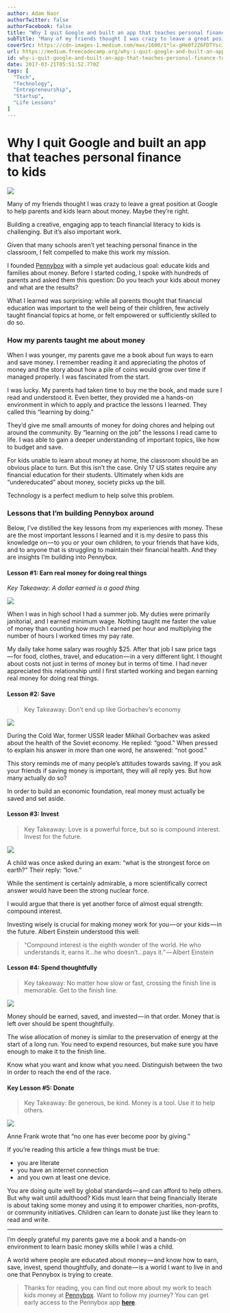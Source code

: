 ```yaml
---
author: Adam Naor
authorTwitter: false
authorFacebook: false
title: "Why I quit Google and built an app that teaches personal finance to kids"
subTitle: "Many of my friends thought I was crazy to leave a great position at Google to help parents and kids learn about money. Maybe they’re righ..."
coverSrc: https://cdn-images-1.medium.com/max/1600/1*lx-gHe0f2Z6FDTYscJbcnQ.jpeg
url: https://medium.freecodecamp.org/why-i-quit-google-and-built-an-app-that-teaches-personal-finance-to-kids-f0d125e1f07b
id: why-i-quit-google-and-built-an-app-that-teaches-personal-finance-to-kids-f0d125e1f07b
date: 2017-03-21T05:51:52.770Z
tags: [
  "Tech",
  "Technology",
  "Entrepreneurship",
  "Startup",
  "Life Lessons"
]
---
```

# Why I quit Google and built an app that teaches personal finance to kids



![](https://cdn-images-1.medium.com/max/1600/1*lx-gHe0f2Z6FDTYscJbcnQ.jpeg)



Many of my friends thought I was crazy to leave a great position at Google to help parents and kids learn about money. Maybe they’re right.

Building a creative, engaging app to teach financial literacy to kids is challenging. But it’s also important work.

Given that many schools aren’t yet teaching personal finance in the classroom, I felt compelled to make this work my mission.

I founded [Pennybox](https://pennybox.com/) with a simple yet audacious goal: educate kids and families about money. Before I started coding, I spoke with hundreds of parents and asked them this question: Do you teach your kids about money and what are the results?

What I learned was surprising: while all parents thought that financial education was important to the well being of their children, few actively taught financial topics at home, or felt empowered or sufficiently skilled to do so.

### How my parents taught me about money

When I was younger, my parents gave me a book about fun ways to earn and save money. I remember reading it and appreciating the photos of money and the story about how a pile of coins would grow over time if managed properly. I was fascinated from the start.

I was lucky. My parents had taken time to buy me the book, and made sure I read and understood it. Even better, they provided me a hands-on environment in which to apply and practice the lessons I learned. They called this “learning by doing.”

They’d give me small amounts of money for doing chores and helping out around the community. By “learning on the job” the lessons I read came to life. I was able to gain a deeper understanding of important topics, like how to budget and save.

For kids unable to learn about money at home, the classroom should be an obvious place to turn. But this isn’t the case. Only 17 US states require any financial education for their students. Ultimately when kids are “undereducated” about money, society picks up the bill.

Technology is a perfect medium to help solve this problem.

### Lessons that I’m building Pennybox around

Below, I’ve distilled the key lessons from my experiences with money. These are the most important lessons I learned and it is my desire to pass this knowledge on — to you or your own children, to your friends that have kids, and to anyone that is struggling to maintain their financial health. And they are insights I’m building into Pennybox.

#### Lesson #1: Earn real money for doing real things

_Key Takeaway: A dollar earned is a good thing_







![](https://cdn-images-1.medium.com/max/2000/0*NTYgcdufvXgjxKfZ.)







When I was in high school I had a summer job. My duties were primarily janitorial, and I earned minimum wage. Nothing taught me faster the value of money than counting how much I earned per hour and multiplying the number of hours I worked times my pay rate.

My daily take home salary was roughly $25\. After that job I saw price tags — for food, clothes, travel, and education — in a very different light. I thought about costs not just in terms of money but in terms of time. I had never appreciated this relationship until I first started working and began earning real money for doing real things.

#### Lesson #2: Save

> Key Takeaway: Don’t end up like Gorbachev’s economy



![](https://cdn-images-1.medium.com/max/1600/0*7kvRRt_yYmPJ-oMs.)



During the Cold War, former USSR leader Mikhail Gorbachev was asked about the health of the Soviet economy. He replied: “good.” When pressed to explain his answer in more than one word, he answered: “not good.”

This story reminds me of many people’s attitudes towards saving. If you ask your friends if saving money is important, they will all reply yes. But how many actually do so?

In order to build an economic foundation, real money must actually be saved and set aside.

#### Lesson #3: Invest

> Key Takeaway: Love is a powerful force, but so is compound interest. Invest for the future.



![](https://cdn-images-1.medium.com/max/1600/0*4KcwS1rI_q57jbY4.)



A child was once asked during an exam: “what is the strongest force on earth?” Their reply: “love.”

While the sentiment is certainly admirable, a more scientifically correct answer would have been the strong nuclear force.

I would argue that there is yet another force of almost equal strength: compound interest.

Investing wisely is crucial for making money work for you — or your kids — in the future. Albert Einstein understood this well:

> “Compound interest is the eighth wonder of the world. He who understands it, earns it…he who doesn’t…pays it.” — Albert Einstein

#### Lesson #4: Spend thoughtfully

> Key takeaway: No matter how slow or fast, crossing the finish line is memorable. Get to the finish line.



![](https://cdn-images-1.medium.com/max/1600/1*vnk1tMjboxM2IReVQmEM9w.jpeg)



Money should be earned, saved, and invested — in that order. Money that is left over should be spent thoughtfully.

The wise allocation of money is similar to the preservation of energy at the start of a long run. You need to expend resources, but make sure you have enough to make it to the finish line.

Know what you want and know what you need. Distinguish between the two in order to reach the end of the race.

#### Key Lesson #5: Donate

> Key Takeaway: Be generous, be kind. Money is a tool. Use it to help others.



![](https://cdn-images-1.medium.com/max/1600/0*zdPHGntRH8y8YMYa.)



Anne Frank wrote that “no one has ever become poor by giving.”

If you’re reading this article a few things must be true:

*   you are literate
*   you have an internet connection
*   and you own at least one device.

You are doing quite well by global standards — and can afford to help others. But why wait until adulthood? Kids must learn that being financially literate is about taking some money and using it to empower charities, non-profits, or community initiatives. Children can learn to donate just like they learn to read and write.











* * *







I’m deeply grateful my parents gave me a book and a hands-on environment to learn basic money skills while I was a child.

A world where people are educated about money — and know how to earn, save, invest, spend thoughtfully, and donate — is a world I want to live in and one that Pennybox is trying to create.

> Thanks for reading, you can find out more about my work to teach kids money at [Pennybox](https://goo.gl/014TrN). Want to follow my journey? You can get early access to the Pennybox app [**here**](https://goo.gl/tDwfxB).








